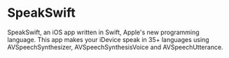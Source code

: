 SpeakSwift
==========

SpeakSwift, an iOS app written in Swift, Apple's new programming language. This app makes your iDevice speak in 35+ languages using AVSpeechSynthesizer, AVSpeechSynthesisVoice and AVSpeechUtterance.
